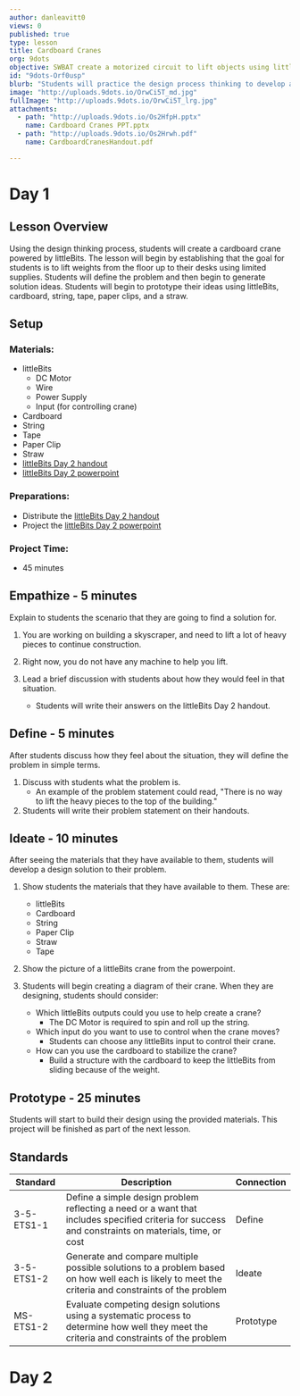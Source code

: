 ```yaml
---
author: danleavitt0
views: 0
published: true
type: lesson
title: Cardboard Cranes
org: 9dots
objective: SWBAT create a motorized circuit to lift objects using littleBits and design an original solution to create a crane using limited supplies.
id: "9dots-Orf0usp"
blurb: "Students will practice the design process thinking to develop a solution for lifting legos off the ground using #littleBits #NGSS-MS-ETS1-2"
image: "http://uploads.9dots.io/OrwCi5T_md.jpg"
fullImage: "http://uploads.9dots.io/OrwCi5T_lrg.jpg"
attachments: 
  - path: "http://uploads.9dots.io/Os2HfpH.pptx"
    name: Cardboard Cranes PPT.pptx
  - path: "http://uploads.9dots.io/Os2Hrwh.pdf"
    name: CardboardCranesHandout.pdf

---
```


# Day 1

## Lesson Overview
Using the design thinking process, students will create a cardboard crane powered by littleBits. The lesson will begin by establishing that the goal for students is to lift weights from the floor up to their desks using limited supplies. Students will define the problem and then begin to generate solution ideas. Students will begin to prototype their ideas using littleBits, cardboard, string, tape, paper clips, and a straw.

## Setup 

### Materials:

- littleBits
	- DC Motor
	- Wire
	- Power Supply
	- Input (for controlling crane)
- Cardboard
- String
- Tape
- Paper Clip
- Straw
- [littleBits Day 2 handout](http://uploads.9dots.io/Os2Hrwh.pdf)
- [littleBits Day 2 powerpoint](http://uploads.9dots.io/Os2HfpH.pptx)

### Preparations:
- Distribute the [littleBits Day 2 handout](http://uploads.9dots.io/Os2Hrwh.pdf)
- Project the [littleBits Day 2 powerpoint](http://uploads.9dots.io/Os2HfpH.pptx)

### Project Time:
- 45 minutes

## Empathize - 5 minutes
Explain to students the scenario that they are going to find a solution for.

1. You are working on building a skyscraper, and need to lift a lot of heavy pieces to continue construction. 

2. Right now, you do not have any machine to help you lift. 

3. Lead a brief discussion with students about how they would feel in that situation.
	- Students will write their answers on the littleBits Day 2 handout.

## Define - 5 minutes
After students discuss how they feel about the situation, they will define the problem in simple terms.

1. Discuss with students what the problem is.
	- An example of the problem statement could read, "There is no way to lift the heavy pieces to the top of the building."
2. Students will write their problem statement on their handouts.

## Ideate - 10 minutes
After seeing the materials that they have available to them, students will develop a design solution to their problem.

1. Show students the materials that they have available to them. These are:
	- littleBits
	- Cardboard
	- String
	- Paper Clip
	- Straw
	- Tape
    
2. Show the picture of a littleBits crane from the powerpoint.

2. Students will begin creating a diagram of their crane. When they are designing, students should consider:
	- Which littleBits outputs could you use to help create a crane?
		- The DC Motor is required to spin and roll up the string.
	- Which input do you want to use to control when the crane moves?
    	- Students can choose any littleBits input to control their crane.
	- How can you use the cardboard to stabilize the crane?
		- Build a structure with the cardboard to keep the littleBits from sliding because of the weight.

## Prototype - 25 minutes
Students will start to build their design using the provided materials. This project will be finished as part of the next lesson.

## Standards

| Standard      | Description   | Connection  |
| ------------- |---------------| ------|
| 3-5-ETS1-1 | Define a simple design problem reflecting a need or a want that includes specified criteria for success and constraints on materials, time, or cost | Define |
| 3-5-ETS1-2 | Generate and compare multiple possible solutions to a problem based on how well each is likely to meet the criteria and constraints of the problem | Ideate |
| MS-ETS1-2 | Evaluate competing design solutions using a systematic process to determine how well they meet the criteria and constraints of the problem | Prototype |

# Day 2
